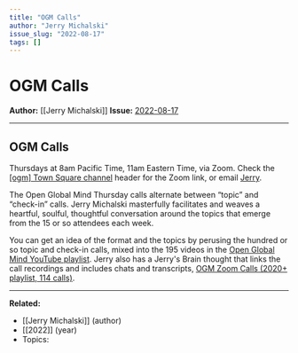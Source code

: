```yaml
---
title: "OGM Calls"
author: "Jerry Michalski"
issue_slug: "2022-08-17"
tags: []
---
```


# OGM Calls

**Author:** [[Jerry Michalski]]
**Issue:** [2022-08-17](https://plex.collectivesensecommons.org/2022-08-17/)

---

## OGM Calls
Thursdays at 8am Pacific Time, 11am Eastern Time, via Zoom. Check the [[ogm] Town Square channel](https://chat.collectivesensecommons.org/agora/channels/ogm-calls) header for the Zoom link, or email [Jerry](mailto:sociate@gmail.com).

The Open Global Mind Thursday calls alternate between “topic” and “check-in” calls. Jerry Michalski masterfully facilitates and weaves a heartful, soulful, thoughtful conversation around the topics that emerge from the 15 or so attendees each week.

You can get an idea of the format and the topics by perusing the hundred or so topic and check-in calls, mixed into the 195 videos in the [Open Global Mind YouTube playlist](https://www.youtube.com/playlist?list=PLreQNsM8LqWA2ib_Yfkde8m30ANi0WtJr). Jerry also has a Jerry's Brain thought that links the call recordings and includes chats and transcripts, [OGM Zoom Calls (2020+ playlist, 114 calls)](https://bra.in/6jobWY).

---

**Related:**
- [[Jerry Michalski]] (author)
- [[2022]] (year)
- Topics: 

